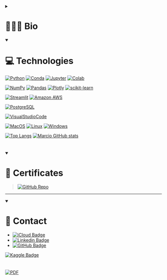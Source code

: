 <!-- <div style="display: inline"> -->
<!--   &nbsp;<img width='50' height='50' src="https://raw.githubusercontent.com/devicons/devicon/v2.15.1/icons/github/github-original.svg" />&nbsp; -->
<!--   &nbsp;<img width='50' height='50' src="https://cdn.jsdelivr.net/gh/devicons/devicon/icons/python/python-original.svg" />&nbsp; -->
<!--   &nbsp;&nbsp;<img width='50' height='50' src="https://cdn.jsdelivr.net/gh/devicons/devicon/icons/r/r-original.svg" />&nbsp;&nbsp;&nbsp; -->
<!-- </div>  -->

<details>
  <summary><h1>👨🏻‍💻 Bio</h1></summary>

| EN | PT |
| --- | --- |
| Professional with an evolving career in the data area. | Profissional com evolução de carreira na área de dados. |
Knowledge in processing, manipulating and visualizing data using Python, SQL and libraries used for Data Science, as well as familiarity with development environments such as the Anaconda Platform and Jupyter Notebook. | Conhecimento em tratamento, manipulação e visualização de dados com utilização de linguagens Python, SQL e bibliotecas utilizadas para Data Science, além de familiarizar com ambientes de desenvolvimento como a Plataforma Anaconda e Jupyter Notebook.

</details>

<!--  -->
<!--  -->

<details open>
  <summary>
    <h1>💻 Technologies</h1>
  </summary>
  
[![Python](https://img.shields.io/badge/Python-FFD43B?logo=python&logoColor=blue)]()
[![Conda](https://img.shields.io/badge/conda-342B029.svg?logo=anaconda&logoColor=white)]()
[![Jupyter](https://img.shields.io/badge/Jupyter-F37626.svg?logo=Jupyter&logoColor=white)]()
[![Colab](https://img.shields.io/badge/Colab-F9AB00?logo=googlecolab&color=525252)]()

[![NumPy](https://img.shields.io/badge/Numpy-777BB4?logo=numpy&logoColor=white)]()
[![Pandas](https://img.shields.io/badge/Pandas-2C2D72?logo=pandas&logoColor=white)]()
[![Plotly](https://img.shields.io/badge/Plotly-239120?logo=plotly&logoColor=white)]()
[![scikit-learn](https://img.shields.io/badge/scikit_learn-F7931E?logo=scikit-learn&logoColor=white)]()
<!-- [![SciPy](https://img.shields.io/badge/SciPy-654FF0?logo=SciPy&logoColor=white)]() -->

[![Streamlit](https://img.shields.io/badge/Streamlit-FF4B4B?logo=Streamlit&logoColor=white)]()
[![Amazon AWS](https://img.shields.io/badge/Amazon_AWS-FF9900?logo=amazonaws&logoColor=white)]()

[![PostgreSQL](https://img.shields.io/badge/PostgreSQL-316192?logo=postgresql&logoColor=white)]()

[![VisualStudioCode](https://img.shields.io/badge/Visual_Studio_Code-0078D4?logo=visual%20studio%20code&logoColor=white)]()

<!-- [![TypeScript](https://img.shields.io/badge/TypeScript-007ACC?logo=typescript&logoColor=white)]() -->

[![MacOS](https://img.shields.io/badge/mac%20os-000000?logo=apple&logoColor=white)]()
[![Linux](https://img.shields.io/badge/Linux-FCC624?logo=linux&logoColor=black)]()
[![Windows](https://img.shields.io/badge/Windows-0078D6?logo=windows&logoColor=white)]()

<!--  -->

<!-- [![Top Langs](https://github-readme-stats.vercel.app/api/top-langs/?username=rhatiro&theme=transparent)]() -->

[![Top Langs](https://github-readme-stats.vercel.app/api/top-langs/?username=marciolws&layout=compact&theme=transparent)]()
[![Marcio GitHub stats](https://github-readme-stats.vercel.app/api?username=marciolws&theme=transparent)]()

<!--  -->

</details>

<!--  -->
<!--  -->

#

<details open>
  <summary><h1>📜 Certificates</h1></summary>

> [![GitHub Repo](https://img.shields.io/badge/repo-https://github.com/marciolws/certificados-transparent?&logo=github&logoColor=white)](https://github.com/marciolws/certificados)

</details>

<!--  -->
<!--  -->
---
<!--  -->
<!--  -->

<details open>
  <summary><h1>📩 Contact</h1></summary>

- [![iCloud Badge](https://img.shields.io/badge/marciodsilva@icloud.com-410093?logo=yahoo)](mailto:marciodsilva@icloud.com)
- [![Linkedin Badge](https://img.shields.io/badge/Marcio%20Silva-blue?logo=linkedin&logoColor=white)](https://www.linkedin.com/in/marcio-d-silva/)
- [![GitHub Badge](https://img.shields.io/badge/marciolws-black?logo=github&logoColor=white)](https://github.com/marciolws)

[![Kaggle Badge](https://img.shields.io/badge/Kaggle-20BEFF?logo=Kaggle&logoColor=white)](https://www.kaggle.com/marcioslewis)

#

[![PDF](https://img.shields.io/badge/PDF-Resume%20(CV)-transparent?&logo=adobe-acrobat-reader&logoColor=white)](https://github.com/marciolws/marciolws/blob/ddf4e5661d62f1eaf51848f175e4b6edb660dbe0/datacv/Cientista%20de%20Dados/Marcio%20CV.pdf)
  
</details>

<!--  -->

